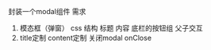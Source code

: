 封装一个modal组件
需求
1.  模态框（弹窗）
      css
      结构 标题 内容 底栏的按钮组
      父子交互
2.  title定制
   content定制
   关闭modal onClose